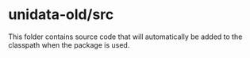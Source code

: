 # unidata-old/src

This folder contains source code that will automatically be added to the classpath when
the package is used.
